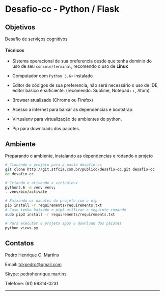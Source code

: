 # Desafio-cc - Python / Flask 


## Objetivos

Desafio de serviços cognitivos


#### Técnicos

* Sistema operacional de sua preferencia desde que tenha dominio do uso de seu `console/terminal`, recomendo o uso de **Linux**

* Computador com `Python 3.6+` instalado

* Editor de códigos de sua preferencia, não será necessário o uso de IDE, editor básico é suficiente. 
(recomendo: Sublime, Notepad++, Atom)

* Browser atualizado (Chrome ou Firefox)

* Acesso a internet para baixar as dependencias e bootstrap:

* Virtualenv para virtualização de ambientes do python.

* Pip para downloads dos pacotes.


## Ambiente

Preparando o ambiente, instalando as dependencias e rodando o projeto


```bash
# Clonando o projeto para a pasta desafio-cc
git clone http://git.stfcia.com.br/publico/desafio-cc.git desafio-cc
cd desafio-cc

# Criando e ativando a virtualenv
python3.6 -m venv venv; 
. venv/bin/activate

# Baixando os pacotes do projeto com o pip
pip install -r requirements/requirements.txt 
# Caso tenha baixado o pip3 utilizar o seguinte comando
sudo pip3 install -r requirements/requirements.txt  

# Para executar o projeto apos o download dos pacotes
python views.py

```

## Contatos

Pedro Henrique C. Martins

Email: tckpedro@gmail.com

Skype: pedrohenrique.martins

Telefone: (61) 98314-0231

---
